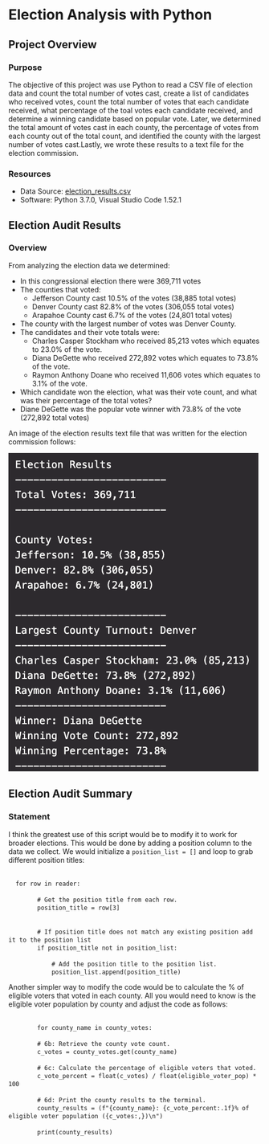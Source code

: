 # Election Analysis with Python

## Project Overview

### Purpose

The objective of this project was use Python to read a CSV file of election data and count the total number of votes cast, create a list of candidates who received votes, count the total number of votes that each candidate received, what percentage of the toal votes each candidate received, and determine a winning candidate based on popular vote. Later, we determined the total amount of votes cast in each county, the percentage of votes from each county out of the total count, and identified the county with the largest number of votes cast.Lastly, we wrote these results to a text file for the election commission.

### Resources

- Data Source: [election_results.csv](Resources/election_results.csv)
- Software: Python 3.7.0, Visual Studio Code 1.52.1

## Election Audit Results

### Overview

From analyzing the election data we determined:
- In this congressional election there were 369,711 votes
- The counties that voted:
  - Jefferson County cast 10.5% of the votes (38,885 total votes)
  - Denver County cast 82.8% of the votes (306,055 total votes)
  - Arapahoe County cast 6.7% of the votes (24,801 total votes)
- The county with the largest number of votes was Denver County.
- The candidates and their vote totals were:
  - Charles Casper Stockham who received 85,213 votes which equates to 23.0% of the vote.
  - Diana DeGette who received 272,892 votes which equates to 73.8% of the vote.
  - Raymon Anthony Doane who received 11,606 votes which equates to 3.1% of the vote.
- Which candidate won the election, what was their vote count, and what was their percentage of the total votes?
- Diane DeGette was the popular vote winner with 73.8% of the vote (272,892 total votes)

An image of the election results text file that was written for the election commission follows:

![Election Summary](Resources/election_results.png)

## Election Audit Summary

### Statement

I think the greatest use of this script would be to modify it to work for broader elections. This would be done by adding a position column to the data we collect. We would initialize a `position_list = []` and loop to grab different position titles:

```
  
  for row in reader:

        # Get the position title from each row.
        position_title = row[3]


        # If position title does not match any existing position add it to the position list
        if position_title not in position_list:

            # Add the position title to the position list.
            position_list.append(position_title)
```

Another simpler way to modify the code would be to calculate the % of eligible voters that voted in each county. All you would need to know is the eligible voter population by county and adjust the code as follows:

```

        for county_name in county_votes:

        # 6b: Retrieve the county vote count.
        c_votes = county_votes.get(county_name)

        # 6c: Calculate the percentage of eligible voters that voted.
        c_vote_percent = float(c_votes) / float(eligible_voter_pop) * 100

        # 6d: Print the county results to the terminal.
        county_results = (f"{county_name}: {c_vote_percent:.1f}% of eligible voter population ({c_votes:,})\n")
        
        print(county_results)
```

